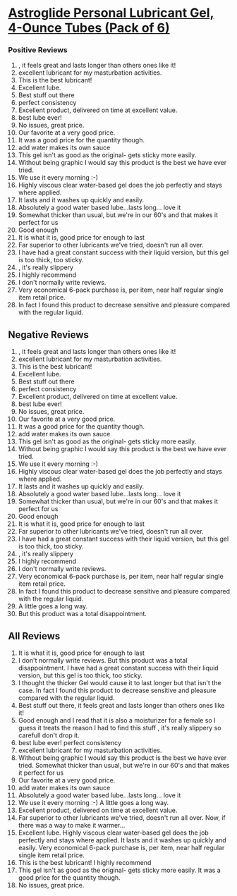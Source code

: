 # [Astroglide Personal Lubricant Gel, 4-Ounce Tubes (Pack of 6)](https://products.checkmycream.com/products/Astroglide-Personal-Lubricant-Gel-4-Ounce-Tubes-(Pack-of-6).html)

### Positive Reviews

<ol>
      <li>, it feels great and lasts longer than others ones like it!</li>
      <li>excellent lubricant for my masturbation activities.</li>
      <li>This is the best lubricant!  </li>
      <li>Excellent lube.</li>
      <li>Best stuff out there</li>
      <li>perfect consistency</li>
      <li>Excellent product, delivered on time at excellent value.</li>
      <li>best lube ever!</li>
      <li>No issues, great price.</li>
      <li>Our favorite at a very good price.</li>
      <li>It was a good price for the quantity though.</li>
      <li>add water makes its own sauce</li>
      <li>This gel isn&#x27;t as good as the original- gets sticky more easily.</li>
      <li>Without being graphic I would say this product is the best we have ever tried.  </li>
      <li>We use it every morning :-)  </li>
      <li>Highly viscous clear water-based gel does the job perfectly and stays where applied.</li>
      <li>It lasts and it washes up quickly and easily.</li>
      <li>Absolutely a good water based lube...lasts long... love it</li>
      <li>Somewhat thicker than usual, but we&#x27;re in our 60&#x27;s and that makes it perfect for us</li>
      <li>Good enough</li>
      <li>It is what it is, good price for enough to last</li>
      <li>Far superior to other lubricants we&#x27;ve tried, doesn&#x27;t run all over.  </li>
      <li>I have had a great constant success with their liquid version, but this gel is too thick, too sticky.</li>
      <li>, it&#x27;s really slippery</li>
      <li>I highly recommend</li>
      <li>I don&#x27;t normally write reviews.</li>
      <li>Very economical 6-pack purchase is, per item, near half regular single item retail price.</li>
      <li>In fact I found this product to decrease sensitive and pleasure compared with the regular liquid.</li>
</ol>


<h2>Negative Reviews</h2>
<ol>
<li> , it feels great and lasts longer than others ones like it!</li>
<li> excellent lubricant for my masturbation activities.</li>
<li> This is the best lubricant!  </li>
<li> Excellent lube.</li>
<li> Best stuff out there</li>
<li> perfect consistency</li>
<li> Excellent product, delivered on time at excellent value.</li>
<li> best lube ever!</li>
<li> No issues, great price.</li>
<li> Our favorite at a very good price.</li>
<li> It was a good price for the quantity though.</li>
<li> add water makes its own sauce</li>
<li> This gel isn&#x27;t as good as the original- gets sticky more easily.</li>
<li> Without being graphic I would say this product is the best we have ever tried.  </li>
<li> We use it every morning :-)  </li>
<li> Highly viscous clear water-based gel does the job perfectly and stays where applied.</li>
<li> It lasts and it washes up quickly and easily.</li>
<li> Absolutely a good water based lube...lasts long... love it</li>
<li> Somewhat thicker than usual, but we&#x27;re in our 60&#x27;s and that makes it perfect for us</li>
<li> Good enough</li>
<li> It is what it is, good price for enough to last</li>
<li> Far superior to other lubricants we&#x27;ve tried, doesn&#x27;t run all over.  </li>
<li> I have had a great constant success with their liquid version, but this gel is too thick, too sticky.</li>
<li> , it&#x27;s really slippery</li>
<li> I highly recommend</li>
<li> I don&#x27;t normally write reviews.</li>
<li> Very economical 6-pack purchase is, per item, near half regular single item retail price.</li>
<li> In fact I found this product to decrease sensitive and pleasure compared with the regular liquid.</li>
<li> A little goes a long way.</li>
<li> But this product was a total disappointment.</li>
</ol>

<h2>All Reviews</h2>

<ol>
    <li> It is what it is, good price for enough to last</li>
    <li> I don&#x27;t normally write reviews. But this product was a total disappointment. I have had a great constant success with their liquid version, but this gel is too thick, too sticky.</li>
    <li> I thought the thicker Gel would cause it to last longer but that isn&#x27;t the case.  In fact I found this product to decrease sensitive and pleasure compared with the regular liquid.</li>
    <li> Best stuff out there, it feels great and lasts longer than others ones like it!</li>
    <li> Good enough and I read that it is also a moisturizer for a female so I guess it treats the reason I had to find this stuff , it&#x27;s really slippery so carefull don&#x27;t drop it.</li>
    <li> best lube ever! perfect consistency</li>
    <li> excellent lubricant for my masturbation activities.</li>
    <li> Without being graphic I would say this product is the best we have ever tried.  Somewhat thicker than usual, but we&#x27;re in our 60&#x27;s and that makes it perfect for us</li>
    <li> Our favorite at a very good price.</li>
    <li> add water makes its own sauce</li>
    <li> Absolutely a good water based lube...lasts long... love it</li>
    <li> We use it every morning :-)  A little goes a long way.</li>
    <li> Excellent product, delivered on time at excellent value.</li>
    <li> Far superior to other lubricants we&#x27;ve tried, doesn&#x27;t run all over.  Now, if there was a way to make it warmer...</li>
    <li> Excellent lube. Highly viscous clear water-based gel does the job perfectly and stays where applied. It lasts and it washes up quickly and easily. Very economical 6-pack purchase is, per item, near half regular single item retail price.</li>
    <li> This is the best lubricant!  I highly recommend</li>
    <li> This gel isn&#x27;t as good as the original- gets sticky more easily. It was a good price for the quantity though.</li>
    <li> No issues, great price.</li>
</ol>




